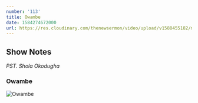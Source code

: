 ```yaml
---
number: '113'
title: Owambe
date: 1584274672000
url: https://res.cloudinary.com/thenewsermon/video/upload/v1588455182/messages/Owambe.mp3
---
```


## Show Notes
_PST. Shola Okodugha_

### Owambe

![Owambe](https://res.cloudinary.com/thenewsermon/image/upload/v1588454846/sermon%20display%20pictures/Owambe_Cover.jpg)